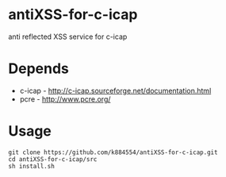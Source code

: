 # antiXSS-for-c-icap
anti reflected XSS service for c-icap
# Depends
  * c-icap - <http://c-icap.sourceforge.net/documentation.html>
  * pcre - <http://www.pcre.org/>
# Usage
    git clone https://github.com/k884554/antiXSS-for-c-icap.git
    cd antiXSS-for-c-icap/src
    sh install.sh
